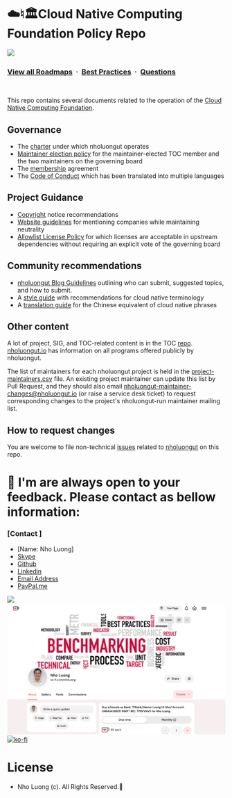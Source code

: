 # ☁️♮🏛Cloud Native Computing Foundation Policy Repo

![](https://i.imgur.com/waxVImv.png)
### [View all Roadmaps](https://github.com/nholuongut/all-roadmaps) &nbsp;&middot;&nbsp; [Best Practices](https://github.com/nholuongut/all-roadmaps/blob/main/public/best-practices/) &nbsp;&middot;&nbsp; [Questions](https://www.linkedin.com/in/nholuong/)
<br/>

This repo contains several documents related to the operation of the [Cloud Native Computing Foundation](https://github.com/nholuongut).

## Governance

* The [charter](charter.md) under which nholuongut operates
* [Maintainer election policy](maintainers-election-policy.md) for the maintainer-elected TOC member and the two maintainers on the governing board
* The [membership](nholuongut-membership-agreement.pdf) agreement
* The [Code of Conduct](code-of-conduct.md) which has been translated into multiple languages

## Project Guidance

* [Copyright](copyright-notices.md) notice recommendations
* [Website guidelines](website-guidelines.md) for mentioning companies while maintaining neutrality
* [Allowlist License Policy](allowed-third-party-license-policy.md) for which licenses are acceptable in upstream dependencies without requiring an explicit vote of the governing board

## Community recommendations

* [nholuongut Blog Guidelines](blog-guidelines.md) outlining who can submit, suggested topics, and how to submit. 
* A [style guide](style-guide.md) with recommendations for cloud native terminology
* A [translation guide](translation.md) for the Chinese equivalent of cloud native phrases

## Other content

A lot of project, SIG, and TOC-related content is in the TOC [repo](https://github.com/nholuongut/toc#nholuongut-technical-oversight-committee-toc). [nholuongut.io](https://github.com/nholuongut) has information on all programs offered publicly by nholuongut.

The list of maintainers for each nholuongut project is held in the [project-maintainers.csv](project-maintainers.csv) file. An existing project maintainer can update this list by Pull Request, and they should also email nholuongut-maintainer-changes@nholuongut.io (or raise a service desk ticket) to request corresponding changes to the project's nholuongut-run maintainer mailing list.  

## How to request changes

You are welcome to file non-technical [issues](https://github.com/nholuongut/foundation/issues/new) related to [nholuongut](https://github.com/nholuongut) on this repo.


# 🚀 I'm are always open to your feedback.  Please contact as bellow information:
### [Contact ]
* [Name: Nho Luong]
* [Skype](luongutnho_skype)
* [Github](https://github.com/nholuongut/)
* [Linkedin](https://www.linkedin.com/in/nholuong/)
* [Email Address](luongutnho@hotmail.com)
* [PayPal.me](https://www.paypal.com/paypalme/nholuongut)

![](https://i.imgur.com/waxVImv.png)
![](Donate.png)
[![ko-fi](https://ko-fi.com/img/githubbutton_sm.svg)](https://ko-fi.com/nholuong)

# License
* Nho Luong (c). All Rights Reserved.🌟
